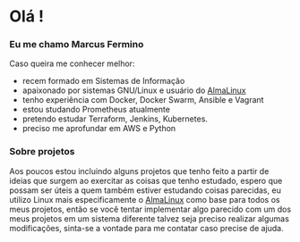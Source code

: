 # Olá ! 

### Eu me chamo Marcus Fermino
Caso queira me conhecer melhor:
 - recem formado em Sistemas de Informação
 - apaixonado por sistemas GNU/Linux e usuário do [AlmaLinux](https://github.com/almalinux)
 - tenho experiência com Docker, Docker Swarm, Ansible e Vagrant
 - estou studando Prometheus atualmente
 - pretendo estudar Terraform, Jenkins, Kubernetes.
 - preciso me aprofundar em AWS e Python

### Sobre projetos
Aos poucos estou incluindo alguns projetos que tenho feito a partir de ideias que surgem ao exercitar as coisas que tenho estudado, espero que possam ser úteis a quem também estiver estudando coisas parecidas, eu utilizo Linux mais especificamente o [AlmaLinux](https://github.com/almalinux) como base para todos os meus projetos, então se você tentar implementar algo parecido com um dos meus projetos em um sistema diferente talvez seja preciso realizar algumas modificações, sinta-se a vontade para me contatar caso precise de ajuda.
